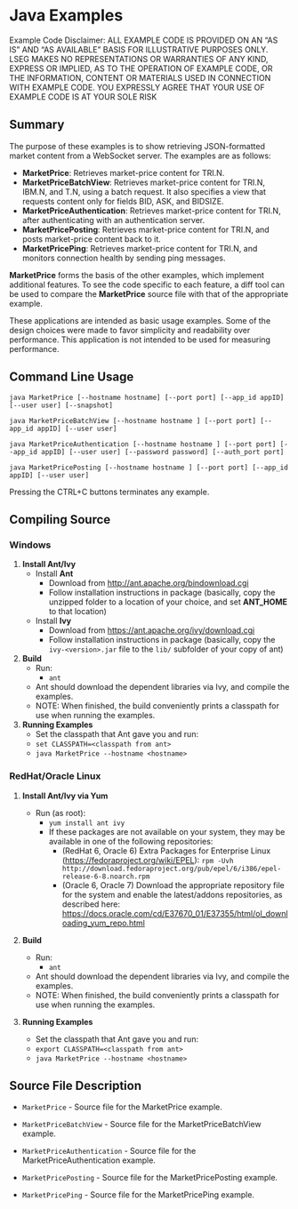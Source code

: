 # Java Examples

Example Code Disclaimer:
ALL EXAMPLE CODE IS PROVIDED ON AN “AS IS” AND “AS AVAILABLE” BASIS FOR ILLUSTRATIVE PURPOSES ONLY. LSEG MAKES NO REPRESENTATIONS OR WARRANTIES OF ANY KIND, EXPRESS OR IMPLIED, AS TO THE OPERATION OF EXAMPLE CODE, OR THE INFORMATION, CONTENT OR MATERIALS USED IN CONNECTION WITH EXAMPLE CODE. YOU EXPRESSLY AGREE THAT YOUR USE OF EXAMPLE CODE IS AT YOUR SOLE RISK

## Summary

The purpose of these examples is to show retrieving JSON-formatted market content
from a WebSocket server. The examples are as follows:

* __MarketPrice__: Retrieves market-price content for TRI.N.
* __MarketPriceBatchView__: Retrieves market-price content for TRI.N, IBM.N, and T.N, 
  using a batch request. It also specifies a view that requests content only for fields 
  BID, ASK, and BIDSIZE.
* __MarketPriceAuthentication__: Retrieves market-price content for TRI.N, after 
  authenticating with an authentication server.
* __MarketPricePosting__: Retrieves market-price content for TRI.N, and posts
  market-price content back to it.
* __MarketPricePing__: Retrieves market-price content for TRI.N, and monitors
  connection health by sending ping messages.

__MarketPrice__ forms the basis of the other examples, which implement additional
features. To see the code specific to each feature, a diff tool can be used to compare
the __MarketPrice__ source file with that of the appropriate example.

These applications are intended as basic usage examples. Some of the design choices
were made to favor simplicity and readability over performance. This application 
is not intended to be used for measuring performance.
## Command Line Usage

```java MarketPrice [--hostname hostname] [--port port] [--app_id appID] [--user user] [--snapshot]```

```java MarketPriceBatchView [--hostname hostname ] [--port port] [--app_id appID] [--user user]```

```java MarketPriceAuthentication [--hostname hostname ] [--port port] [--app_id appID] [--user user] [--password password] [--auth_port port]```

```java MarketPricePosting [--hostname hostname ] [--port port] [--app_id appID] [--user user]```

Pressing the CTRL+C buttons terminates any example.
## Compiling Source
### Windows
1. __Install Ant/Ivy__
    - Install __Ant__
      - Download from <http://ant.apache.org/bindownload.cgi>
      - Follow installation instructions in package (basically, copy the unzipped folder to a location of your choice, and set __ANT\_HOME__ to that location)
    - Install __Ivy__
      - Download from <https://ant.apache.org/ivy/download.cgi>
      - Follow installation instructions in package (basically, copy the `ivy-<version>.jar` file to the `lib/` subfolder of your copy of ant)
2. __Build__
    - Run:
	    -  `ant`
	- Ant should download the dependent libraries via Ivy, and compile the examples.
    - NOTE: When finished, the build conveniently prints a classpath for use when running the 
      examples.
3. __Running Examples__
    - Set the classpath that Ant gave you and run:
    - `set CLASSPATH=<classpath from ant>`
    - `java MarketPrice --hostname <hostname>`

### RedHat/Oracle Linux
1. __Install Ant/Ivy via Yum__
    - Run (as root):
	    - `yum install ant ivy`
        - If these packages are not available on your system, they may be available in one of the following repositories:
          - (RedHat 6, Oracle 6) Extra Packages for Enterprise Linux (<https://fedoraproject.org/wiki/EPEL>): 
            `rpm -Uvh http://download.fedoraproject.org/pub/epel/6/i386/epel-release-6-8.noarch.rpm`
		  - (Oracle 6, Oracle 7) Download the appropriate repository file for the system and enable the latest/addons repositories, as described here: <https://docs.oracle.com/cd/E37670_01/E37355/html/ol_downloading_yum_repo.html>
		    
2. __Build__
    - Run:
	    -  `ant`
    - Ant should download the dependent libraries via Ivy, and compile the examples.
    - NOTE: When finished, the build conveniently prints a classpath for use when running the 
      examples.
3. __Running Examples__
    - Set the classpath that Ant gave you and run:
    - `export CLASSPATH=<classpath from ant>`
    - `java MarketPrice --hostname <hostname>`

## Source File Description

* `MarketPrice` - Source file for the MarketPrice example.

* `MarketPriceBatchView` - Source file for the MarketPriceBatchView example.

* `MarketPriceAuthentication` - Source file for the MarketPriceAuthentication example.

* `MarketPricePosting` - Source file for the MarketPricePosting example.

* `MarketPricePing` - Source file for the MarketPricePing example.
